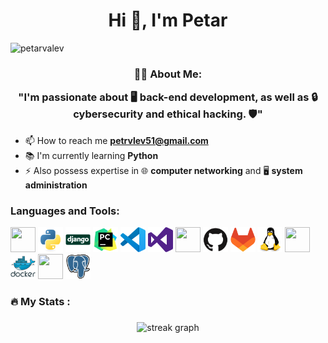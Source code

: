 <h1 align="center">Hi 👋, I'm Petar</h1>
<p align="left"> <img src="https://komarev.com/ghpvc/?username=petarvalev&label=Profile%20views&color=0e75b6&style=flat" alt="petarvalev" /> </p>
<h3 align="center">👩‍💻  About Me:

  
  "I'm passionate about 🖥️ back-end development, as well as 🔒 cybersecurity and ethical hacking. 🛡️"</h3>



- 📫 How to reach me **petrvlev51@gmail.com**
- 📚 I'm currently learning **Python**
- ⚡ Also possess expertise in 🌐 **computer networking** and 🖥️ **system administration** 




<h3 align="left">Languages and Tools:</h3>

<img src="https://cdn.jsdelivr.net/gh/devicons/devicon/icons/go/go-original-wordmark.svg" width="40" height="40"/> </a>
<img src="https://raw.githubusercontent.com/devicons/devicon/master/icons/python/python-original.svg" width="40" height="40"/> </a>
<img src="https://github.com/devicons/devicon/blob/v2.14.0/icons/django/django-original.svg" width="40" height="40"/> </a>
<img src="https://github.com/devicons/devicon/blob/v2.14.0/icons/pycharm/pycharm-original.svg" width="40" height="40"/> </a>
<img src="https://raw.githubusercontent.com/devicons/devicon/master/icons/vscode/vscode-original.svg" width="40" height="40"/> </a>
<img src="https://github.com/devicons/devicon/blob/v2.14.0/icons/visualstudio/visualstudio-plain.svg" width="40" height="40"/> </a>
<img src="https://www.vectorlogo.zone/logos/git-scm/git-scm-icon.svg" width="40" height="40"/> </a>
<img src="https://raw.githubusercontent.com/devicons/devicon/master/icons/github/github-original.svg" width="40" height="40"/> </a>
<img src="https://raw.githubusercontent.com/devicons/devicon/master/icons/gitlab/gitlab-original.svg" width="40" height="40"/> </a>
<img src="https://raw.githubusercontent.com/devicons/devicon/master/icons/linux/linux-original.svg" width="40" height="40"/> </a>
<img src="https://www.vectorlogo.zone/logos/gnu_bash/gnu_bash-icon.svg" width="40" height="40"/> </a>
<img src="https://raw.githubusercontent.com/devicons/devicon/master/icons/docker/docker-original-wordmark.svg" width="40" height="40"/> </a>
<img src="https://www.vectorlogo.zone/logos/getpostman/getpostman-icon.svg" width="40" height="40"/> </a>
<img src="https://github.com/devicons/devicon/blob/v2.14.0/icons/postgresql/postgresql-original.svg" width="40" height="40"/> </a>

<h3 align="left">🔥   My Stats :</h3>

###

<div align="center">
  <img src="https://streak-stats.demolab.com?user=petarvalev&locale=en&mode=daily&theme=dark&hide_border=false&border_radius=5&order=3" height="220" alt="streak graph"  />
</div>

###
